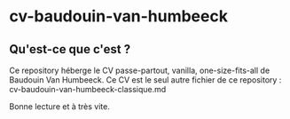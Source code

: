 # cv-baudouin-van-humbeeck

## Qu'est-ce que c'est ?

Ce repository héberge le CV passe-partout, vanilla, one-size-fits-all de Baudouin Van Humbeeck. Ce CV est le seul autre fichier de ce repository : cv-baudouin-van-humbeeck-classique.md

Bonne lecture et à très vite.
